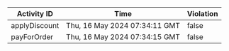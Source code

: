 | Activity ID | Time | Violation |
| --- | --- | --- |
| applyDiscount | Thu, 16 May 2024 07:34:11 GMT | false |
| payForOrder | Thu, 16 May 2024 07:34:15 GMT | false |